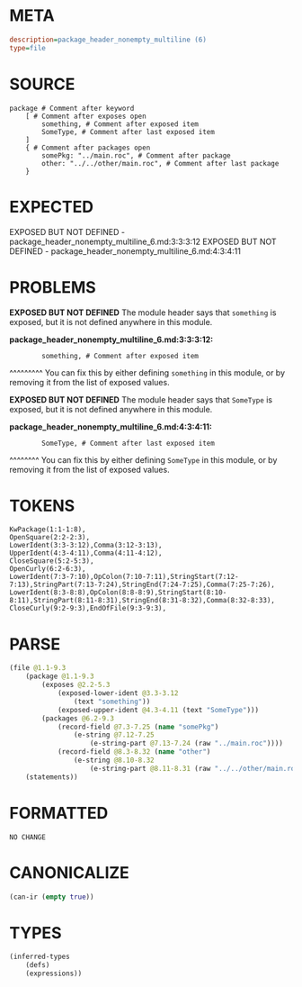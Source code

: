 # META
~~~ini
description=package_header_nonempty_multiline (6)
type=file
~~~
# SOURCE
~~~roc
package # Comment after keyword
	[ # Comment after exposes open
		something, # Comment after exposed item
		SomeType, # Comment after last exposed item
	]
	{ # Comment after packages open
		somePkg: "../main.roc", # Comment after package
		other: "../../other/main.roc", # Comment after last package
	}
~~~
# EXPECTED
EXPOSED BUT NOT DEFINED - package_header_nonempty_multiline_6.md:3:3:3:12
EXPOSED BUT NOT DEFINED - package_header_nonempty_multiline_6.md:4:3:4:11
# PROBLEMS
**EXPOSED BUT NOT DEFINED**
The module header says that ``something`` is exposed, but it is not defined anywhere in this module.

**package_header_nonempty_multiline_6.md:3:3:3:12:**
```roc
		something, # Comment after exposed item
```
  ^^^^^^^^^
You can fix this by either defining ``something`` in this module, or by removing it from the list of exposed values.

**EXPOSED BUT NOT DEFINED**
The module header says that ``SomeType`` is exposed, but it is not defined anywhere in this module.

**package_header_nonempty_multiline_6.md:4:3:4:11:**
```roc
		SomeType, # Comment after last exposed item
```
  ^^^^^^^^
You can fix this by either defining ``SomeType`` in this module, or by removing it from the list of exposed values.

# TOKENS
~~~zig
KwPackage(1:1-1:8),
OpenSquare(2:2-2:3),
LowerIdent(3:3-3:12),Comma(3:12-3:13),
UpperIdent(4:3-4:11),Comma(4:11-4:12),
CloseSquare(5:2-5:3),
OpenCurly(6:2-6:3),
LowerIdent(7:3-7:10),OpColon(7:10-7:11),StringStart(7:12-7:13),StringPart(7:13-7:24),StringEnd(7:24-7:25),Comma(7:25-7:26),
LowerIdent(8:3-8:8),OpColon(8:8-8:9),StringStart(8:10-8:11),StringPart(8:11-8:31),StringEnd(8:31-8:32),Comma(8:32-8:33),
CloseCurly(9:2-9:3),EndOfFile(9:3-9:3),
~~~
# PARSE
~~~clojure
(file @1.1-9.3
	(package @1.1-9.3
		(exposes @2.2-5.3
			(exposed-lower-ident @3.3-3.12
				(text "something"))
			(exposed-upper-ident @4.3-4.11 (text "SomeType")))
		(packages @6.2-9.3
			(record-field @7.3-7.25 (name "somePkg")
				(e-string @7.12-7.25
					(e-string-part @7.13-7.24 (raw "../main.roc"))))
			(record-field @8.3-8.32 (name "other")
				(e-string @8.10-8.32
					(e-string-part @8.11-8.31 (raw "../../other/main.roc"))))))
	(statements))
~~~
# FORMATTED
~~~roc
NO CHANGE
~~~
# CANONICALIZE
~~~clojure
(can-ir (empty true))
~~~
# TYPES
~~~clojure
(inferred-types
	(defs)
	(expressions))
~~~
